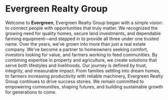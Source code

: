 # Evergreen Realty Group

Welcome to **Evergreen**, Evergreen Realty Group began with a simple vision: to connect people with opportunities that truly matter. We recognized the growing need for quality homes, secure land investments, and dependable farming equipment—and stepped in to provide all three under one trusted name. Over the years, we’ve grown into more than just a real estate company. We’ve become a partner to homeowners seeking comfort, investors looking for value, and farmers working to feed communities. By combining expertise in property and agriculture, we create solutions that serve both lifestyles and livelihoods. Our journey is defined by trust, integrity, and measurable impact. From families settling into dream homes, to farmers increasing productivity with reliable machinery, Evergreen Realty Group continues to drive success stories. We remain committed to empowering communities, shaping futures, and building sustainable growth for generations to come.
